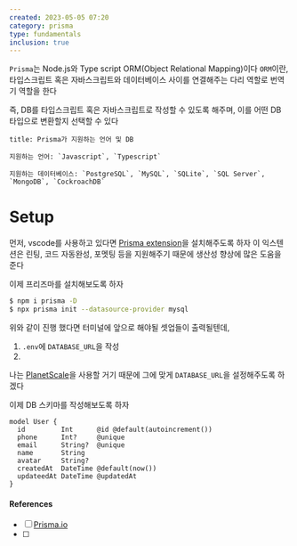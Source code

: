 ```yaml
---
created: 2023-05-05 07:20
category: prisma
type: fundamentals
inclusion: true
---
```


`Prisma`는 Node.js와 Type script ORM(Object Relational Mapping)이다
`ORM`이란, 타입스크립트 혹은 자바스크립트와 데이터베이스 사이를 연결해주는 다리 역할로 번역기 역할을 한다

즉, DB를 타입스크립트 혹은 자바스크립트로 작성할 수 있도록 해주며, 이를 어떤 DB 타입으로 변환할지 선택할 수 있다

```ad-info
title: Prisma가 지원하는 언어 및 DB

지원하는 언어: `Javascript`, `Typescript`

지원하는 데이터베이스: `PostgreSQL`, `MySQL`, `SQLite`, `SQL Server`, `MongoDB`, `CockroachDB`
```

# Setup
먼저, vscode를 사용하고 있다면 [Prisma extension](https://marketplace.visualstudio.com/items?itemName=Prisma.prisma)을 설치해주도록 하자
이 익스텐션은 린팅, 코드 자동완성, 포멧팅 등을 지원해주기 때문에 생산성 향상에 많은 도움을 준다

이제 프리즈마를 설치해보도록 하자

```bash
$ npm i prisma -D
$ npx prisma init --datasource-provider mysql
```

위와 같이 진행 했다면 터미널에 앞으로 해야될 셋업들이 출력될텐데,

1. `.env`에 `DATABASE_URL`을 작성
2. 

나는 [PlanetScale](https://planetscale.com/)을 사용할 거기 때문에 그에 맞게 `DATABASE_URL`을 설정해주도록 하겠다



이제 DB 스키마를 작성해보도록 하자

```prisma
model User {
  id         Int      @id @default(autoincrement())
  phone      Int?     @unique
  email      String?  @unique
  name       String
  avatar     String?
  createdAt  DateTime @default(now())
  updateedAt DateTime @updatedAt
}
```



#### References
- [ ] [Prisma.io](https://www.prisma.io/)
- [ ] 